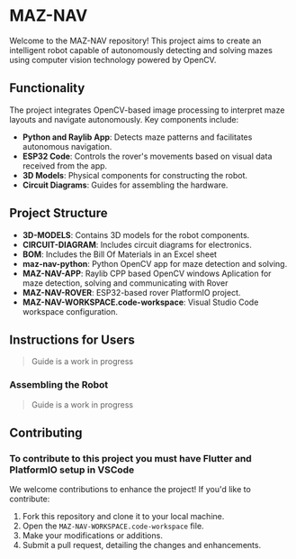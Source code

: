 # MAZ-NAV

Welcome to the MAZ-NAV repository! This project aims to create an intelligent robot capable of autonomously detecting and solving mazes using computer vision technology powered by OpenCV.

## Functionality

The project integrates OpenCV-based image processing to interpret maze layouts and navigate autonomously. Key components include:
- **Python and Raylib App**: Detects maze patterns and facilitates autonomous navigation.
- **ESP32 Code**: Controls the rover's movements based on visual data received from the app.
- **3D Models**: Physical components for constructing the robot.
- **Circuit Diagrams**: Guides for assembling the hardware.

## Project Structure

- **3D-MODELS**: Contains 3D models for the robot components.
- **CIRCUIT-DIAGRAM**: Includes circuit diagrams for electronics.
- **BOM**: Includes the Bill Of Materials in an Excel sheet
- **maz-nav-python**: Python OpenCV app for maze detection and solving.
- **MAZ-NAV-APP**: Raylib CPP based OpenCV windows Aplication for maze detection, solving and communicating with Rover
- **MAZ-NAV-ROVER**: ESP32-based rover PlatformIO project.
- **MAZ-NAV-WORKSPACE.code-workspace**: Visual Studio Code workspace configuration.

## Instructions for Users
> Guide is a work in progress

### Assembling the Robot
> Guide is a work in progress

## Contributing

### To contribute to this project you must have Flutter and PlatformIO setup in VSCode 

We welcome contributions to enhance the project! If you'd like to contribute:
1. Fork this repository and clone it to your local machine.
2. Open the `MAZ-NAV-WORKSPACE.code-workspace` file.
3. Make your modifications or additions.
4. Submit a pull request, detailing the changes and enhancements.
